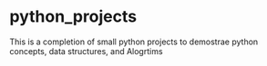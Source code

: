 # python_projects

This is a completion of small python projects to demostrae python concepts, data structures, and Alogrtims 
